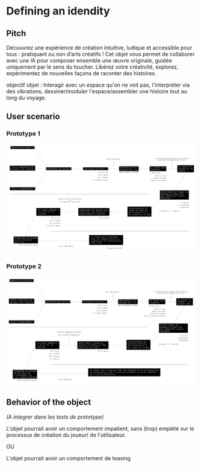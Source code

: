 # Defining an idendity

## Pitch

Découvrez une expérience de création intuitive, ludique et accessible pour tous : pratiquant ou non d’arts créatifs ! Cet objet vous permet de collaborer avec une IA pour composer ensemble une œuvre originale, guidée uniquement par le sens du toucher. Libérez votre créativité, explorez, expérimentez de nouvelles façons de raconter des histoires.

objectif objet :
Interagir avec un espace qu'on ne voit pas, l'interpréter via des vibrations, dessiner/moduler l'espace/assembler une histoire tout au long du voyage.

## User scenario

### Prototype 1

![user journey of prototype 1](/process/2023-11-13/user%20journey_User%20journey%20prototype%201.jpg)

### Prototype 2

![user journey of prototype 2](/process/2023-11-13/user%20journey_User%20journey%20prototype%202.jpg)

## Behavior of the object

*(A integrer dans les tests de prototype)*

L'objet pourrait avoir un comportement impatient, sans (trop) empiété sur le processus de création du joueur/ de l'utilisateur.

OU

L'objet pourrait avoir un comportement de teasing